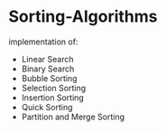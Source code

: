 # Sorting-Algorithms
implementation of:
- Linear Search
- Binary Search
- Bubble Sorting
- Selection Sorting
- Insertion Sorting
- Quick Sorting
- Partition and Merge Sorting
